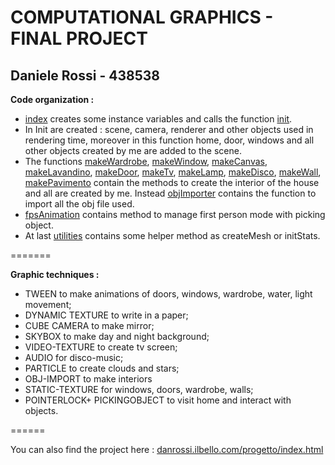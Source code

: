 **COMPUTATIONAL GRAPHICS - FINAL PROJECT**
=======================================

Daniele Rossi - 438538
--------------------------

**Code organization :**

* [index](index.html) creates some instance variables and calls the function [init](assets/functions/Init.js).
* In Init are created : scene, camera, renderer and other objects used in rendering time, moreover in this function home, door, windows and all other objects created by me are added to the scene.
* The functions [makeWardrobe](assets/functions/makeWardrobe.js), [makeWindow](assets/functions/makeWindow.js), [makeCanvas](assets/functions/makeCanvas.js), [makeLavandino](assets/functions/makeLavandino.js), [makeDoor](assets/functions/makeDoor.js), [makeTv](assets/functions/makeTv.js), [makeLamp](assets/functions/makeLamp.js), [makeDisco](assets/functions/makeDisco.js), [makeWall](assets/functions/makeWall.js), [makePavimento](assets/functions/makePavimento.js) contain the methods to create the interior of the house and all are created by me. Instead [objImporter](assets/functions/objImporter.js) contains the function to import all the obj file used.
* [fpsAnimation](assets/functions/fpsAnimation.js) contains method to manage first person mode with picking object.
* At last [utilities](assets/functions/utilities.js) contains some helper method as createMesh or initStats.

=======

**Graphic techniques :**

* TWEEN to make animations of doors, windows, wardrobe, water, light movement;
* DYNAMIC TEXTURE to write in a paper;
* CUBE CAMERA to make mirror;
* SKYBOX to make day and night background;
* VIDEO-TEXTURE to create tv screen;
* AUDIO for disco-music;
* PARTICLE to create clouds and stars;
* OBJ-IMPORT to make interiors
* STATIC-TEXTURE for windows, doors, wardrobe, walls;
* POINTERLOCK+ PICKINGOBJECT to visit home and interact with objects.

======

You can also find the project here : [danrossi.ilbello.com/progetto/index.html](http://www.danrossi.ilbello.com/progetto/index.html)

